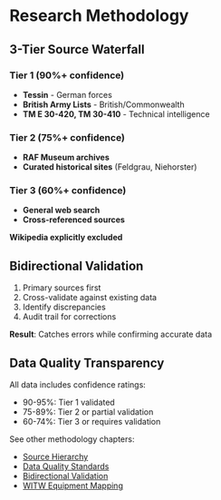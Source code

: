 # Research Methodology

## 3-Tier Source Waterfall

### Tier 1 (90%+ confidence)
- **Tessin** - German forces
- **British Army Lists** - British/Commonwealth
- **TM E 30-420, TM 30-410** - Technical intelligence

### Tier 2 (75%+ confidence)
- **RAF Museum archives**
- **Curated historical sites** (Feldgrau, Niehorster)

### Tier 3 (60%+ confidence)
- **General web search**
- **Cross-referenced sources**

**Wikipedia explicitly excluded**

## Bidirectional Validation

1. Primary sources first
2. Cross-validate against existing data
3. Identify discrepancies
4. Audit trail for corrections

**Result**: Catches errors while confirming accurate data

## Data Quality Transparency

All data includes confidence ratings:
- 90-95%: Tier 1 validated
- 75-89%: Tier 2 or partial validation
- 60-74%: Tier 3 or requires validation

See other methodology chapters:
- [Source Hierarchy](./source-hierarchy.md)
- [Data Quality Standards](./data-quality.md)
- [Bidirectional Validation](./bidirectional-validation.md)
- [WITW Equipment Mapping](./witw-mapping.md)
